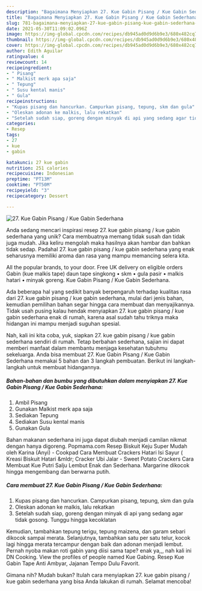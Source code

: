 ```yaml
---
description: "Bagaimana Menyiapkan 27. Kue Gabin Pisang / Kue Gabin Sederhana Anti Gagal"
title: "Bagaimana Menyiapkan 27. Kue Gabin Pisang / Kue Gabin Sederhana Anti Gagal"
slug: 781-bagaimana-menyiapkan-27-kue-gabin-pisang-kue-gabin-sederhana-anti-gagal
date: 2021-05-30T11:09:02.096Z
image: https://img-global.cpcdn.com/recipes/db945ad0d9d6b9e3/680x482cq70/27-kue-gabin-pisang-kue-gabin-sederhana-foto-resep-utama.jpg
thumbnail: https://img-global.cpcdn.com/recipes/db945ad0d9d6b9e3/680x482cq70/27-kue-gabin-pisang-kue-gabin-sederhana-foto-resep-utama.jpg
cover: https://img-global.cpcdn.com/recipes/db945ad0d9d6b9e3/680x482cq70/27-kue-gabin-pisang-kue-gabin-sederhana-foto-resep-utama.jpg
author: Edith Aguilar
ratingvalue: 4
reviewcount: 14
recipeingredient:
- " Pisang"
- " Malkist merk apa saja"
- " Tepung"
- " Susu kental manis"
- " Gula"
recipeinstructions:
- "Kupas pisang dan hancurkan. Campurkan pisang, tepung, skm dan gula"
- "Oleskan adonan ke malkis, lalu rekatkan"
- "Setelah sudah siap, goreng dengan minyak di api yang sedang agar tidak gosong. Tunggu hingga kecoklatan"
categories:
- Resep
tags:
- 27
- kue
- gabin

katakunci: 27 kue gabin 
nutrition: 251 calories
recipecuisine: Indonesian
preptime: "PT13M"
cooktime: "PT50M"
recipeyield: "3"
recipecategory: Dessert

---
```



![27. Kue Gabin Pisang / Kue Gabin Sederhana](https://img-global.cpcdn.com/recipes/db945ad0d9d6b9e3/680x482cq70/27-kue-gabin-pisang-kue-gabin-sederhana-foto-resep-utama.jpg)

Anda sedang mencari inspirasi resep 27. kue gabin pisang / kue gabin sederhana yang unik? Cara membuatnya memang tidak susah dan tidak juga mudah. Jika keliru mengolah maka hasilnya akan hambar dan bahkan tidak sedap. Padahal 27. kue gabin pisang / kue gabin sederhana yang enak seharusnya memiliki aroma dan rasa yang mampu memancing selera kita.

All the popular brands, to your door. Free UK delivery on eligible orders Gabin (kue malkis tape) daun tape singkong • skm • gula pasir • malkis hatari • minyak goreng. Kue Gabin Pisang / Kue Gabin Sederhana.

Ada beberapa hal yang sedikit banyak berpengaruh terhadap kualitas rasa dari 27. kue gabin pisang / kue gabin sederhana, mulai dari jenis bahan, kemudian pemilihan bahan segar hingga cara membuat dan menyajikannya. Tidak usah pusing kalau hendak menyiapkan 27. kue gabin pisang / kue gabin sederhana enak di rumah, karena asal sudah tahu triknya maka hidangan ini mampu menjadi suguhan spesial.


Nah, kali ini kita coba, yuk, siapkan 27. kue gabin pisang / kue gabin sederhana sendiri di rumah. Tetap berbahan sederhana, sajian ini dapat memberi manfaat dalam membantu menjaga kesehatan tubuhmu sekeluarga. Anda bisa membuat 27. Kue Gabin Pisang / Kue Gabin Sederhana memakai 5 bahan dan 3 langkah pembuatan. Berikut ini langkah-langkah untuk membuat hidangannya.

<!--inarticleads1-->

##### Bahan-bahan dan bumbu yang dibutuhkan dalam menyiapkan 27. Kue Gabin Pisang / Kue Gabin Sederhana:

1. Ambil  Pisang
1. Gunakan  Malkist merk apa saja
1. Sediakan  Tepung
1. Sediakan  Susu kental manis
1. Gunakan  Gula


Bahan makanan sederhana ini juga dapat diubah menjadi camilan nikmat dengan hanya digoreng. Popmama.com Resep Biskuit Keju Super Mudah oleh Karina (Anyi) - Cookpad Cara Membuat Crackers Hatari Isi Sayur ( Kreasi Biskuit Hatari &amp;mldr; Cracker Ubi Jalar - Sweet Potato Crackers Cara Membuat Kue Putri Salju Lembut Enak dan Sederhana. Margarine dikocok hingga mengembang dan berwarna putih. 

<!--inarticleads2-->

##### Cara membuat 27. Kue Gabin Pisang / Kue Gabin Sederhana:

1. Kupas pisang dan hancurkan. Campurkan pisang, tepung, skm dan gula
1. Oleskan adonan ke malkis, lalu rekatkan
1. Setelah sudah siap, goreng dengan minyak di api yang sedang agar tidak gosong. Tunggu hingga kecoklatan


Kemudian, tambahkan tepung terigu, tepung maizena, dan garam sebari dikocok sampai merata. Selanjutnya, tambahkan satu per satu telur, kocok lagi hingga merata tercampur dengan baik dan adonan menjadi lembut. Pernah nyoba makan roti gabin yang diisi sama tape? enak ya,,, nah kali ini DN Cooking. View the profiles of people named Kue Gabing. Resep Kue Gabin Tape Anti Ambyar, Jajanan Tempo Dulu Favorit. 

Gimana nih? Mudah bukan? Itulah cara menyiapkan 27. kue gabin pisang / kue gabin sederhana yang bisa Anda lakukan di rumah. Selamat mencoba!
